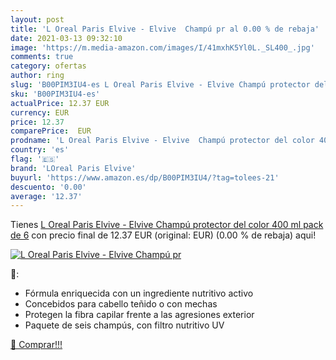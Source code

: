 ```yaml
---
layout: post
title: 'L Oreal Paris Elvive - Elvive  Champú pr al 0.00 % de rebaja'
date: 2021-03-13 09:32:10
image: 'https://m.media-amazon.com/images/I/41mxhK5Yl0L._SL400_.jpg'
comments: true
category: ofertas
author: ring
slug: 'B00PIM3IU4-es L Oreal Paris Elvive - Elvive Champú protector del color...'
sku: 'B00PIM3IU4-es'
actualPrice: 12.37 EUR
currency: EUR
price: 12.37
comparePrice:  EUR
prodname: 'L Oreal Paris Elvive - Elvive  Champú protector del color 400 ml  pack de 6'
country: 'es'
flag: '🇪🇸'
brand: 'LOreal Paris Elvive'
buyurl: 'https://www.amazon.es/dp/B00PIM3IU4/?tag=tolees-21'
descuento: '0.00'
average: '12.37'
---
```


Tienes [L Oreal Paris Elvive - Elvive  Champú protector del color 400 ml  pack de 6](https://www.amazon.es/dp/B00PIM3IU4/?tag=tolees-21) con precio final de  12.37 EUR (original:  EUR) (0.00 %  de rebaja) aqui!

[![L Oreal Paris Elvive - Elvive  Champú pr](https://m.media-amazon.com/images/I/41mxhK5Yl0L._SL400_.jpg)](https://www.amazon.es/dp/B00PIM3IU4/?tag=tolees-21)

🔎:

- Fórmula enriquecida con un ingrediente nutritivo activo
- Concebidos para cabello teñido o con mechas
- Protegen la fibra capilar frente a las agresiones exterior
- Paquete de seis champús, con filtro nutritivo UV

[🛒 Comprar!!!](https://www.amazon.es/dp/B00PIM3IU4/?tag=tolees-21)
